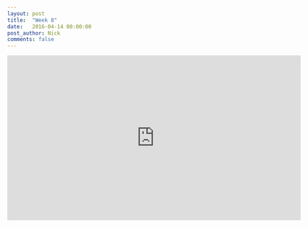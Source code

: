 ```yaml
---
layout: post
title:  "Week 8"
date:   2016-04-14 00:00:00
post_author: Nick
comments: false
---
```

<iframe src="https://player.vimeo.com/video/163305705?portrait=0" width="675"
height="380" frameborder="0" webkitallowfullscreen mozallowfullscreen
allowfullscreen></iframe>
